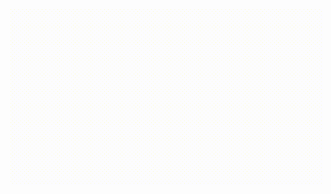 
<!--@abc: browse({"url":"http://localhost:8080/", "service_command":"docker run -p 8080:80 httpd"}) -->

<img src="assets/httpd_0.gif" width="500" />